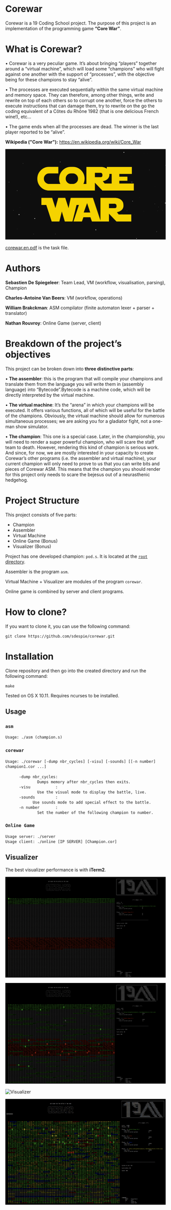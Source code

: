 # Corewar

Corewar is a 19 Coding School project. The purpose of this project is an implementation of the programming game **“Core War”**.

# What is Corewar?

• Corewar is a very peculiar game. It’s about bringing “players” together around a
“virtual machine”, which will load some “champions” who will fight against one another
with the support of “processes”, with the objective being for these champions
to stay “alive”.


• The processes are executed sequentially within the same virtual machine and memory
space. They can therefore, among other things, write and rewrite on top of
each others so to corrupt one another, force the others to execute instructions that
can damage them, try to rewrite on the go the coding equivalent of a Côtes du
Rhône 1982 (that is one delicious French wine!), etc...


• The game ends when all the processes are dead. The winner is the last player
reported to be “alive”.


__Wikipedia ("Core War"):__ https://en.wikipedia.org/wiki/Core_War

![Corewar](/resources/corewar.svg)

[corewar.en.pdf](/resources/corewar.en.pdf) is the task file.

# Authors

**Sebastien De Spiegeleer**: Team Lead, VM (workflow, visualisation, parsing), Champion

**Charles-Antoine Van Beers**: VM (workflow, operations)

**William Brakckman**: ASM compilator (finite automaton lexer + parser + translator)

**Nathan Rouvroy**: Online Game (server, client)

# Breakdown of the project’s objectives


This project can be broken down into __three distinctive parts__:


• __The assembler__: this is the program that will compile your champions and translate
them from the language you will write them in (assembly language) into “Bytecode”.Bytecode
is a machine code, which will be directly interpreted by the virtual
machine.


• __The virtual machine__: It’s the “arena” in which your champions will be executed.
It offers various functions, all of which will be useful for the battle of the champions.
Obviously, the virtual machine should allow for numerous simultaneous processes;
we are asking you for a gladiator fight, not a one-man show simulator.


• __The champion__: This one is a special case. Later, in the championship, you will
need to render a super powerful champion, who will scare the staff team to death.
However, rendering this kind of champion is serious work. And since, for now, we
are mostly interested in your capacity to create Corewar’s other programs (i.e. the
assembler and virtual machine), your current champion will only need to prove to
us that you can write bits and pieces of Corewar ASM. This means that the champion
you should render for this project only needs to scare the bejesus out of a
neurasthenic hedgehog.

# Project Structure

This project consists of five parts:

* Champion
* Assembler
* Virtual Machine
* Online Game (Bonus)
* Visualizer (Bonus)

Project has one developed champion: `pod.s`. It is located at the [`root` directory](/).

Assembler is the program `asm`.

Virtual Machine + Visualizer are modules of the program `corewar`.

Online game is combined by server and client programs.

# How to clone?

If you want to clone it, you can use the following command:

```
git clone https://github.com/sdespie/corewar.git
```

# Installation

Clone repository and then go into the created directory and run the following command:

```
make
```
Tested on OS X 10.11. Requires ncurses to be installed.

## Usage

### `asm`

```
Usage: ./asm (champion.s)
```

### `corewar`

```
Usage: ./corewar [-dump nbr_cycles] [-visu] [-sounds] [[-n number] champion1.cor ...]

	  -dump nbr_cycles:
	          Dumps memory after nbr_cycles then exits.
	  -visu           :
	          Use the visual mode to display the battle, live.
	  -sounds         :
            Use sounds mode to add special effect to the battle.
	  -n number       :
	          Set the number of the following champion to number.
```

### `Online Game`

```
Usage server: ./server
Usage client: ./online [IP SERVER] [Champion.cor]
```

## Visualizer

The best visualizer performance is with **iTerm2**.

![Visualizer](/resources/visu0.png)

![Visualizer](/resources/visu.png.png)

![Visualizer](/resources/core1.gif)

![Visualizer](/resources/core2.gif)
